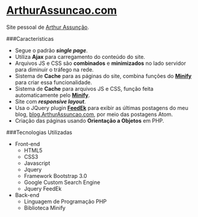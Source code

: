 [ArthurAssuncao.com](http://arthurassuncao.com)
===================

Site pessoal de [Arthur Assunção](http://arthurassuncao.com).

###Características
* Segue o padrão ***single page***.
* Utiliza **Ajax** para carregamento do conteúdo do site.
* Arquivos JS e CSS são **combinados** e **minimizados** no lado servidor para diminuir o tráfego na rede.
* Sistema de **Cache** para as páginas do site, combina funções do **[Minify](https://github.com/mrclay/minify)** para criar essa funcionalidade.
* Sistema de **Cache** para arquivos JS e CSS, função feita automaticamente pelo **[Minify](https://github.com/mrclay/minify)**.
* Site com ***responsive layout***.
* Usa o JQuery plugin **[FeedEk](https://github.com/ArthurAssuncao/FeedEk)** para exibir as últimas postagens do meu blog, [blog.ArthurAssuncao.com](http://blog.arthurassuncao.com/), por meio das postagens Atom.
* Criação das páginas usando **Orientação a Objetos** em PHP.

###Tecnologias Utilizadas
* Front-end
  * HTML5
  * CSS3
  * Javascript
  * Jquery
  * Framework Bootstrap 3.0
  * Google Custom Search Engine
  * Jquery FeedEk
* Back-end
  * Linguagem de Programação PHP
  * Biblioteca Minify
